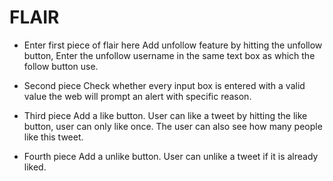# FLAIR

- Enter first piece of flair here
Add unfollow feature by hitting the unfollow button,
Enter the unfollow username in the same text box as which the follow button
use.

- Second piece
Check whether every input box is entered with a valid value
the web will prompt an alert with specific reason.

- Third piece
Add a like button. User can like a tweet by hitting the like button, user can
only like once. The user can also see how many people like this tweet.

- Fourth piece
Add a unlike button. User can unlike a tweet if it is already liked.
